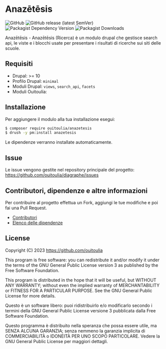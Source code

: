 # Anazētēsis

![GitHub](https://img.shields.io/github/license/ouitoulia/anazetesis?style=for-the-badge)
![GitHub release (latest SemVer)](https://img.shields.io/github/v/release/ouitoulia/anazetesis?sort=semver&style=for-the-badge)
![Packagist Dependency Version](https://img.shields.io/packagist/dependency-v/ouitoulia/anazetesis/drupal/core-recommended?style=for-the-badge)
![Packagist Downloads](https://img.shields.io/packagist/dt/ouitoulia/anazetesis?style=for-the-badge)

Anazētēsis - Anazētēsis (Ricerca) è un modulo drupal che gestisce search api, le viste e i blocchi usate
per presentare i risultati di ricerche sui siti delle scuole.

## Requisiti
- Drupal: >= 10
- Profilo Drupal: `minimal`
- Moduli Drupal: `views`, `search_api`, `facets`
- Moduli Ouitoulía:

## Installazione
Per aggiungere il modulo alla tua installazione esegui:
```bash
$ composer require ouitoulia/anazetesis
$ drush -y pm:install anazetesis
```
Le dipendenze verranno installate automaticamente.

## Issue
Le issue vengono gestite nel repository principale del progetto:
https://github.com/ouitoulia/diagraphe/issues

## Contributori, dipendenze e altre informazioni
Per contribuire al progetto effettua un Fork, aggiungi le tue modifiche e poi fai una Pull Request.

- [Contributori](https://github.com/ouitoulia/anazetesis/graphs/contributors)
- [Elenco delle dipendenze](https://github.com/ouitoulia/anazetesis/network/dependencies)

## License

Copyright (C) 2023 https://github.com/ouitoulia

This program is free software: you can redistribute it and/or modify it under the terms of the GNU General Public License version 3 as published by the Free Software Foundation.

This program is distributed in the hope that it will be useful, but WITHOUT ANY WARRANTY; without even the implied warranty of MERCHANTABILITY or FITNESS FOR A PARTICULAR PURPOSE. See the GNU General Public License for more details.

Questo è un software libero: puoi ridistribuirlo e/o modificarlo secondo i termini della GNU General Public License versione 3 pubblicata dalla Free Software Foundation.

Questo programma è distribuito nella speranza che possa essere utile, ma SENZA ALCUNA GARANZIA; senza nemmeno la garanzia implicita di COMMERCIABILITÀ o IDONEITÀ PER UNO SCOPO PARTICOLARE. Vedere la GNU General Public License per maggiori dettagli.

